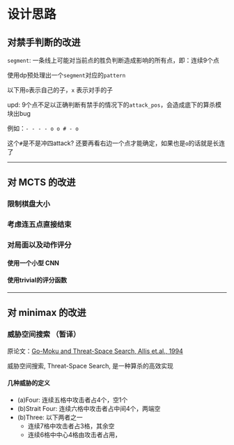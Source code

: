 # 设计思路

## 对禁手判断的改进

`segment`: 一条线上可能对当前点的胜负判断造成影响的所有点，即：连续9个点

使用dp预处理出一个`segment`对应的`pattern`

以下用`o`表示自己的子，`x` 表示对手的子

upd: 9个点不足以正确判断有禁手的情况下的`attack_pos`，会造成底下的算杀模块出bug

例如：`- - - - o o # - o`

这个`#`是不是冲四attack? 还要再看右边一个点才能确定，如果也是`o`的话就是长连了

---

## 对 MCTS 的改进

### 限制棋盘大小

### 考虑连五点直接结束

### 对局面以及动作评分

#### 使用一个小型 CNN

#### 使用trivial的评分函数

---

## 对 minimax 的改进

### 威胁空间搜索 （暂译）

原论文：[Go-Moku and Threat-Space Search, Allis et.al., 1994](https://www.researchgate.net/publication/2252447_Go-Moku_and_Threat-Space_Search)

威胁空间搜索, Threat-Space Search, 是一种算杀的高效实现

#### 几种威胁的定义

- (a)Four: 连续五格中攻击者占4个，空1个
- (b)Strait Four: 连续六格中攻击者占中间4个，两端空
- (b)Three: 以下两者之一
	- 连续7格中攻击者占3格，其余空
	- 连续6格中中心4格由攻击者占用，